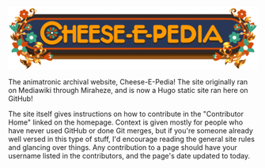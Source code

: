 ![image](static/UI/CEPLogo.png)

The animatronic archival website, Cheese-E-Pedia! The site originally ran on Mediawiki through Miraheze, and is now a Hugo static site ran here on GitHub!

The site itself gives instructions on how to contribute in the "Contributor Home" linked on the homepage. Context is given mostly for people who have never used GitHub or done Git merges, but if you're someone already well versed in this type of stuff, I'd encourage reading the general site rules and glancing over things. Any contribution to a page should have your username listed in the contributors, and the page's date updated to today.
